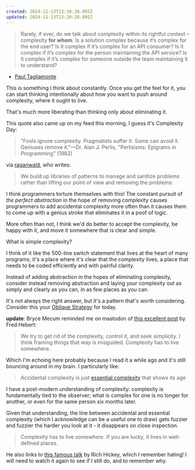 ```yaml
---
created: 2024-11-13T13:20:28.895Z
updated: 2024-11-13T13:20:28.895Z
---
```

> Rarely, if ever, do we talk about complexity within its rightful context – complexity **for whom**. Is a solution complex because it’s complex for the end user? Is it complex if it’s complex for an API consumer? Is it complex if it’s complex for the person maintaining the API service? Is it complex if it’s complex for someone outside the team maintaining it to understand?

- [Paul Tagliamonte](https://notes.pault.ag/complex-for-whom/)

This is something I think about constantly. Once you get the feel for it, you can start thinking intentionally about how you want to push around complexity, where it ought to live.

That's much more liberating than thinking only about eliminating it.

This quote also came up on my feed this morning, I guess it's Complexity Day:

> "Fools ignore complexity. Pragmatists suffer it. Some can avoid it. Geniuses remove it."—Dr. Alan J. Perlis, "Perlisisms: Epigrams in Programming" (1982)

via [raganwald](https://elk.zone/hachyderm.io/@raganwald@social.bau-ha.us/113475762215843545), who writes:

> We build up libraries of patterns to manage and sanitize problems rather than lifting our point of view and removing the problems.

I think programmers torture themselves with this! The constant pursuit of _the perfect abstraction_ in the hope of removing complexity causes programmers to add accidental complexity more often than it causes them to come up with a genius stroke that eliminates it in a poof of logic.
 
More often than not, I think we'd do better to accept the complexity, be happy with it, and move it somewhere that is clear and simple.

What is simple complexity?

I think of it like the 500-line switch statement that lives at the heart of many programs; it's a place where it's clear that the complexity lives, a place that needs to be coded efficiently and with painful clarity.

Instead of adding abstraction in the hopes of eliminating complexity, consider instead removing abstraction and laying your complexity out as simply and clearly as you can, in as few places as you can.

It's not always the right answer, but it's a pattern that's worth considering. Consider this your [Oblique Strategy](https://en.wikipedia.org/wiki/Oblique_Strategies) for today.

**update**: Bryce Mecum reminded me on mastodon of [this excellent post](https://ferd.ca/complexity-has-to-live-somewhere.html) by Fred Hebert:

> We try to get rid of the complexity, control it, and seek simplicity. I think framing things that way is misguided. Complexity has to live somewhere.

Which I'm echoing here probably because I read it a while ago and it's still bouncing around in my brain. I particularly like:

> Accidental complexity is just [essential complexity](https://en.wikipedia.org/wiki/No_Silver_Bullet) that shows its age

I have a post-modern understanding of complexity: complexity is fundamentally tied to the observer; what is complex for one is no longer for another, or even for the same person six months later.

Given that understanding, the line between accidental and essential complexity (which I acknowledge can be a useful one to draw) gets fuzzier and fuzzier the harder you look at it - it disappears on close inspection.

> Complexity has to live _somewhere_. If you are lucky, it lives in well-defined places.

He also links to [this famous talk](https://www.infoq.com/presentations/Simple-Made-Easy/) by Rich Hickey, which I remember hating! I will need to watch it again to see if I still do, and to remember why.